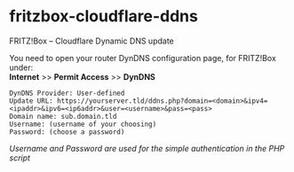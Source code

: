 # fritzbox-cloudflare-ddns
FRITZ!Box – Cloudflare Dynamic DNS update

You need to open your router DynDNS configuration page, for FRITZ!Box under:  
**Internet** >> **Permit Access** >> **DynDNS**

```
DynDNS Provider: User-defined  
Update URL: https://yourserver.tld/ddns.php?domain=<domain>&ipv4=<ipaddr>&ipv6=<ip6addr>&user=<username>&pass=<pass>  
Domain name: sub.domain.tld  
Username: (username of your choosing)  
Password: (choose a password)  
```
*Username and Password are used for the simple authentication in the PHP script*
